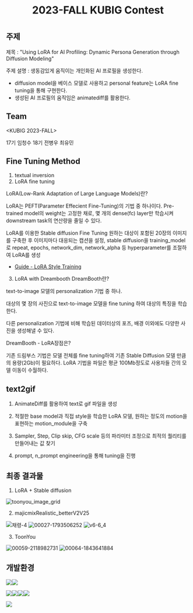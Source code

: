 
<h1 align="center"> 
2023-FALL KUBIG Contest
<h1/>

## 주제

제목 : "Using LoRA for AI Profiling: Dynamic Persona Generation through Diffusion Modeling"

주제 설명 : 생동감있게 움직이는 개인화된 AI 프로필을 생성한다.
- diffusion model을 베이스 모델로 사용하고 personal feature는 LoRA fine tuning을 통해 구현한다. 
- 생성된 AI 프로필의 움직임은 animatediff를 활용한다.


## Team

<KUBIG 2023-FALL> 

17기 임청수 18기 전병우 최유민

## Fine Tuning Method

1. textual inversion
2. LoRA fine tuning
   
LoRA(Low-Rank Adaptation of Large Language Models)란?

LoRA는 PEFT(Parameter Effecient Fine-Tuning)의 기법 중 하나이다. Pre-trained model의 weight는 고정한 채로, 몇 개의 dense(fc) layer만 학습시켜 downstream task의 연산량을 줄일 수 있다. 

LoRA를 이용한 Stable diffusion Fine Tuning
원하는 대상이 포함된 20장의 이미지를 구축한 후 이미지마다 대응되는 캡션을 설정, stable diffusion을 training_model로 repeat, epochs, network_dim, network_alpha 등 hyperparameter를 조절하여 LoRA를 생성

- [Guide - LoRA Style Training](https://civitai.com/questions/158/guide-lora-style-training)


3. LoRA with Dreambooth
DreamBooth란?

text-to-image 모델의 personalization 기법 중 하나.

대상의 몇 장의 사진으로 text-to-image 모델을 fine tuning 하여 대상의 특징을 학습한다.

다른 personalization 기법에 비해 학습된 데이터상의 포즈, 배경 이외에도 다양한 사진을 생성해낼 수 있다.

DreamBooth - LoRA장점은? 

기존 드림부스 기법은 모델 전체를 fine tuning하여 기존 Stable Diffusion 모델 만큼의 용량(2Gb)이 필요하다. LoRA 기법을 파일은 평균 100Mb정도로 사용자들 간의 모델 이동이 수월하다.

## text2gif

1. AnimateDiff를 활용하여 text로 gif 파일을 생성
   
2. 적절한 base model과 직접 style을 학습한 LoRA 모델, 원하는 정도의 motion을 표현하는 motion_module을 구축

3. Sampler, Step, Clip skip, CFG scale 등의 파라미터 조정으로 최적의 퀄리티를 만들어내는 값 찾기
   
4. prompt, n_prompt engineering을 통해 tuning을 진행


## 최종 결과물

1. LoRA + Stable diffusion
   
![toonyou_image_grid](https://github.com/KU-BIG/KUBIG_2023_FALL/assets/95427125/be71c0f0-f7ab-4c86-835e-11b39e49139f)


2. majicmixRealistic_betterV2V25

![채령-4](https://github.com/KU-BIG/KUBIG_2023_FALL/assets/95427125/306dd629-b1c1-4dbb-9a49-1651c9e772ea)
![00027-1793506252](https://github.com/KU-BIG/KUBIG_2023_FALL/assets/95427125/ccd3ca00-c008-4974-bebd-6f399b79bf29)
![v6-6_4](https://github.com/KU-BIG/KUBIG_2023_FALL/assets/95427125/da709963-0614-4404-b598-5d06bf03be83)

3. ToonYou

![00059-2118982731](https://github.com/KU-BIG/KUBIG_2023_FALL/assets/95427125/e0362c22-2c32-4888-9729-3a267e242c66)
![00064-1843641884](https://github.com/KU-BIG/KUBIG_2023_FALL/assets/95427125/2266bb23-5a1a-4e61-8d3a-8f551de6b8ba)



## 개발환경
<img src="https://img.shields.io/badge/Google Colab-F9AB00?style=for-the-badge&logo=Google Colab&logoColor=white"><img src="https://img.shields.io/badge/Visual Studio Code-007ACC?style=for-the-badge&logo=Visual Studio Code&logoColor=white">

<img src="https://img.shields.io/badge/Gradio-FF4B4B?style=for-the-badge&logo=Streamlit&logoColor=white"><img src="https://img.shields.io/badge/Python-3776AB?style=for-the-badge&logo=Python&logoColor=white"><img src="https://img.shields.io/badge/Jupyter-F37626?style=for-the-badge&logo=Jupyter&logoColor=white"><img src="https://img.shields.io/badge/PyTorch-EE4C2C?style=for-the-badge&logo=PyTorch&logoColor=white">

<img src="https://img.shields.io/badge/Git-F05032?style=for-the-badge&logo=Git&logoColor=white">


  
  
